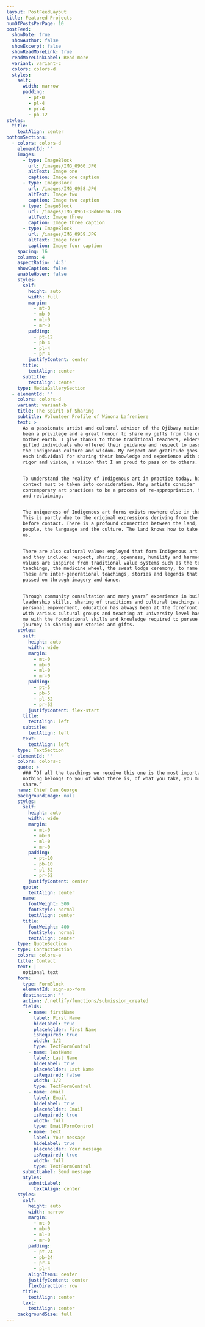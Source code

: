 ```yaml
---
layout: PostFeedLayout
title: Featured Projects
numOfPostsPerPage: 10
postFeed:
  showDate: true
  showAuthor: false
  showExcerpt: false
  showReadMoreLink: true
  readMoreLinkLabel: Read more
  variant: variant-c
  colors: colors-d
  styles:
    self:
      width: narrow
      padding:
        - pt-0
        - pl-4
        - pr-4
        - pb-12
styles:
  title:
    textAlign: center
bottomSections:
  - colors: colors-d
    elementId: ''
    images:
      - type: ImageBlock
        url: /images/IMG_0960.JPG
        altText: Image one
        caption: Image one caption
      - type: ImageBlock
        url: /images/IMG_0958.JPG
        altText: Image two
        caption: Image two caption
      - type: ImageBlock
        url: /images/IMG_0961-38d66076.JPG
        altText: Image three
        caption: Image three caption
      - type: ImageBlock
        url: /images/IMG_0959.JPG
        altText: Image four
        caption: Image four caption
    spacing: 16
    columns: 4
    aspectRatio: '4:3'
    showCaption: false
    enableHover: false
    styles:
      self:
        height: auto
        width: full
        margin:
          - mt-0
          - mb-0
          - ml-0
          - mr-0
        padding:
          - pt-12
          - pb-4
          - pl-4
          - pr-4
        justifyContent: center
      title:
        textAlign: center
      subtitle:
        textAlign: center
    type: MediaGallerySection
  - elementId: ''
    colors: colors-d
    variant: variant-b
    title: The Spirit of Sharing
    subtitle: Volunteer Profile of Winona Lafreniere
    text: >
      As a passionate artist and cultural advisor of the Ojibway nation, it has
      been a privilege and a great honour to share my gifts from the creator and
      mother earth. I give thanks to those traditional teachers, elders and
      gifted individuals who offered their guidance and respect to passing on
      the Indigenous culture and wisdom. My respect and gratitude goes out to
      each individual for sharing their knowledge and experience with openness,
      rigor and vision, a vision that I am proud to pass on to others.


      To understand the reality of Indigenous art in practice today, history and
      context must be taken into consideration. Many artists consider
      contemporary art practices to be a process of re-appropriation, healing
      and reclaiming.


      The uniqueness of Indigenous art forms exists nowhere else in the world.
      This is partly due to the original expressions deriving from the land
      before contact. There is a profound connection between the land, the
      people, the language and the culture. The land knows how to take care of
      us.


      There are also cultural values employed that form Indigenous art practices
      and they include: respect, sharing, openness, humility and harmony. These
      values are inspired from traditional value systems such as the teepee
      teachings, the medicine wheel, the sweat lodge ceremony, to name a few.
      These are inter-generational teachings, stories and legends that are
      passed on through imagery and dance.


      Through community consultation and many years’ experience in building
      leadership skills, sharing of traditions and cultural teachings and
      personal empowerment, education has always been at the forefront. Working
      with various cultural groups and teaching at university level has provided
      me with the foundational skills and knowledge required to pursue my
      journey in sharing our stories and gifts.
    styles:
      self:
        height: auto
        width: wide
        margin:
          - mt-0
          - mb-0
          - ml-0
          - mr-0
        padding:
          - pt-5
          - pb-5
          - pl-52
          - pr-52
        justifyContent: flex-start
      title:
        textAlign: left
      subtitle:
        textAlign: left
      text:
        textAlign: left
    type: TextSection
  - elementId: ''
    colors: colors-c
    quote: >
      ### “Of all the teachings we receive this one is the most important:
      nothing belongs to you of what there is, of what you take, you must
      share.”
    name: Chief Dan George
    backgroundImage: null
    styles:
      self:
        height: auto
        width: wide
        margin:
          - mt-0
          - mb-0
          - ml-0
          - mr-0
        padding:
          - pt-10
          - pb-10
          - pl-52
          - pr-52
        justifyContent: center
      quote:
        textAlign: center
      name:
        fontWeight: 500
        fontStyle: normal
        textAlign: center
      title:
        fontWeight: 400
        fontStyle: normal
        textAlign: center
    type: QuoteSection
  - type: ContactSection
    colors: colors-e
    title: Contact
    text: |
      optional text
    form:
      type: FormBlock
      elementId: sign-up-form
      destination: ''
      action: /.netlify/functions/submission_created
      fields:
        - name: firstName
          label: First Name
          hideLabel: true
          placeholder: First Name
          isRequired: true
          width: 1/2
          type: TextFormControl
        - name: lastName
          label: Last Name
          hideLabel: true
          placeholder: Last Name
          isRequired: false
          width: 1/2
          type: TextFormControl
        - name: email
          label: Email
          hideLabel: true
          placeholder: Email
          isRequired: true
          width: full
          type: EmailFormControl
        - name: text
          label: Your message
          hideLabel: true
          placeholder: Your message
          isRequired: true
          width: full
          type: TextFormControl
      submitLabel: Send message
      styles:
        submitLabel:
          textAlign: center
    styles:
      self:
        height: auto
        width: narrow
        margin:
          - mt-0
          - mb-0
          - ml-0
          - mr-0
        padding:
          - pt-24
          - pb-24
          - pr-4
          - pl-4
        alignItems: center
        justifyContent: center
        flexDirection: row
      title:
        textAlign: center
      text:
        textAlign: center
    backgroundSize: full
---
```

